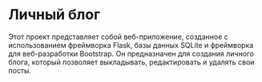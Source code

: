 # Личный блог
Этот проект представляет собой веб-приложение, созданное с использованием фреймворка Flask, базы данных SQLite и фреймворка для веб-разработки Bootstrap. Он предназначен для создания личного блога, который позволяет выкладывать, редактировать и удалять свои посты.

